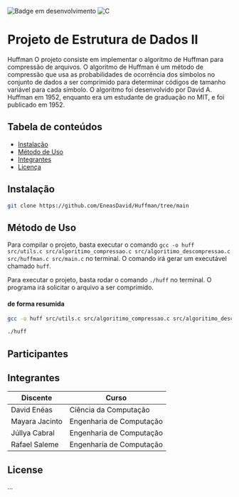 ![Badge em desenvolvimento](https://img.shields.io/static/v1?label=STATUS&message=EM%20DESENVOLVIMENTO&color=YELLOW&style=for-the-badge)
![C](https://img.shields.io/badge/C-%2300599C.svg?style=for-the-badge&logo=c&logoColor=white)


# Projeto de Estrutura de Dados II
Huffman 
O projeto consiste em implementar o algoritmo de Huffman para compressão de arquivos. O algoritmo de Huffman é um método de compressão que usa as probabilidades de ocorrência dos símbolos no conjunto de dados a ser comprimido para determinar códigos de tamanho variável para cada símbolo. O algoritmo foi desenvolvido por David A. Huffman em 1952, enquanto era um estudante de graduação no MIT, e foi publicado em 1952.


## Tabela de conteúdos

- [Instalação](#instalação)
- [Método de Uso](#método-de-uso)
- [Integrantes](#Integrantes)
- [Licença](#licença)

## Instalação

```bash
git clone https://github.com/EneasDavid/Huffman/tree/main
```

## Método de Uso
Para compilar o projeto, basta executar o comando `gcc -o huff src/utils.c src/algoritimo_compressao.c src/algoritimo_descompressao.c src/huffman.c src/main.c` no terminal. O comando irá gerar um executável chamado `huff`.


Para executar o projeto, basta rodar o comando `./huff` no terminal. O programa irá solicitar o arquivo a ser comprimido.
#### de forma resumida

```bash
gcc -o huff src/utils.c src/algoritimo_compressao.c src/algoritimo_descompressao.c src/huffman.c src/main.c
```
```bash
./huff
```

## Participantes


## Integrantes
| Discente | Curso | 
| -------- | -------- |
| David Enéas | Ciência da Computação |  
| Mayara Jacinto | Engenharia de Computação |
| Júllya Cabral| Engenharia de Computação | 
| Rafael Saleme | Engenharia de Computação |



## License

...

